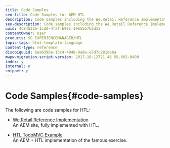 ```yaml
---
title: Code Samples
seo-title: Code Samples for AEM HTL
description: Code samples including the We.Retail Reference Implementation
seo-description: Code samples including the We.Retail Reference Implementation
uuid: 4c84532e-1cd0-4faf-b99c-1965557b5d15
contentOwner: User
products: SG_EXPERIENCEMANAGER/HTL
topic-tags: html-template-language
content-type: reference
discoiquuid: bea6396e-13c4-4048-9a8a-e5d7c281deba
mwpw-migration-script-version: 2017-10-12T21 46 58.665-0400
index: y
internal: n
snippet: y
---
```


# Code Samples{#code-samples}

The following are code samples for HTL:

* [We.Retail Reference Implementation](https://helpx.adobe.com/experience-manager/6-3/sites/developing/using/we-retail.html)  
  An AEM site, fully implemented with HTL.

* [HTL TodoMVC Example](https://github.com/Adobe-Marketing-Cloud/aem-sightly-sample-todomvc)  
  An AEM + HTL implementation of the famous exercise.
